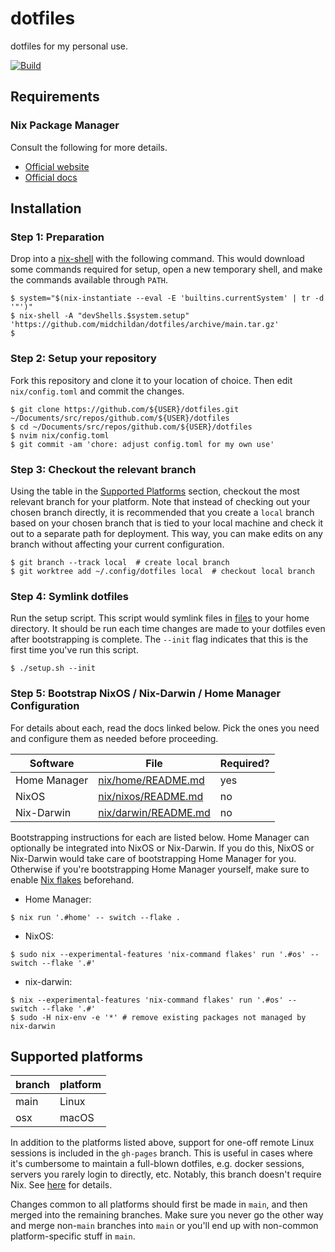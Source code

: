 # dotfiles

dotfiles for my personal use.

[![Build][build-badge]][build-url]

## Requirements

### Nix Package Manager

Consult the following for more details.

- [Official website](https://nixos.org)
- [Official docs](https://nixos.org/learn.html)

## Installation

### Step 1: Preparation

Drop into a [nix-shell][nix-shell] with the following command. This would
download some commands required for setup, open a new temporary shell, and make
the commands available through `PATH`.

```console
$ system="$(nix-instantiate --eval -E 'builtins.currentSystem' | tr -d '"')"
$ nix-shell -A "devShells.$system.setup" 'https://github.com/midchildan/dotfiles/archive/main.tar.gz'
$
```

### Step 2: Setup your repository

Fork this repository and clone it to your location of choice. Then edit
`nix/config.toml` and commit the changes.

```console
$ git clone https://github.com/${USER}/dotfiles.git ~/Documents/src/repos/github.com/${USER}/dotfiles
$ cd ~/Documents/src/repos/github.com/${USER}/dotfiles
$ nvim nix/config.toml
$ git commit -am 'chore: adjust config.toml for my own use'
```

### Step 3: Checkout the relevant branch

Using the table in the [Supported Platforms](#supported-platforms) section,
checkout the most relevant branch for your platform. Note that instead of
checking out your chosen branch directly, it is recommended that you create a
`local` branch based on your chosen branch that is tied to your local machine
and check it out to a separate path for deployment. This way, you can make edits
on any branch without affecting your current configuration.

```console
$ git branch --track local  # create local branch
$ git worktree add ~/.config/dotfiles local  # checkout local branch
```

### Step 4: Symlink dotfiles

Run the setup script. This script would symlink files in [files](files) to your
home directory. It should be run each time changes are made to your dotfiles
even after bootstrapping is complete. The `--init` flag indicates that this is
the first time you've run this script.

```console
$ ./setup.sh --init
```

### Step 5: Bootstrap NixOS / Nix-Darwin / Home Manager Configuration

For details about each, read the docs linked below. Pick the ones you need and
configure them as needed before proceeding.

| Software     | File                                         | Required? |
| ------------ | -------------------------------------------- | --------- |
| Home Manager | [nix/home/README.md](nix/home/README.md)     | yes       |
| NixOS        | [nix/nixos/README.md](nix/nixos/README.md)   | no        |
| Nix-Darwin   | [nix/darwin/README.md](nix/darwin/README.md) | no        |

Bootstrapping instructions for each are listed below. Home Manager can
optionally be integrated into NixOS or Nix-Darwin. If you do this, NixOS or
Nix-Darwin would take care of bootstrapping Home Manager for you. Otherwise if
you're bootstrapping Home Manager yourself, make sure to enable [Nix
flakes][flakes] beforehand.

- Home Manager:

```console
$ nix run '.#home' -- switch --flake .
```

- NixOS:

```console
$ sudo nix --experimental-features 'nix-command flakes' run '.#os' -- switch --flake '.#'
```

- nix-darwin:

```console
$ nix --experimental-features 'nix-command flakes' run '.#os' -- switch --flake '.#'
$ sudo -H nix-env -e '*' # remove existing packages not managed by nix-darwin
```

## Supported platforms

| branch | platform |
| ------ | -------- |
| main   | Linux    |
| osx    | macOS    |

In addition to the platforms listed above, support for one-off remote Linux
sessions is included in the `gh-pages` branch. This is useful in cases where
it's cumbersome to maintain a full-blown dotfiles, e.g. docker sessions, servers
you rarely login to directly, etc. Notably, this branch doesn't require Nix. See
[here](https://www.midchildan.org/dotfiles) for details.

Changes common to all platforms should first be made in `main`, and then merged
into the remaining branches. Make sure you never go the other way and merge
non-`main` branches into `main` or you'll end up with non-common
platform-specific stuff in `main`.

[build-badge]: https://github.com/midchildan/dotfiles/actions/workflows/build.yaml/badge.svg
[build-url]: https://github.com/midchildan/dotfiles/actions/workflows/build.yaml
[nix-shell]: https://nixos.wiki/wiki/Development_environment_with_nix-shell
[flakes]: https://nixos.wiki/wiki/Flakes
